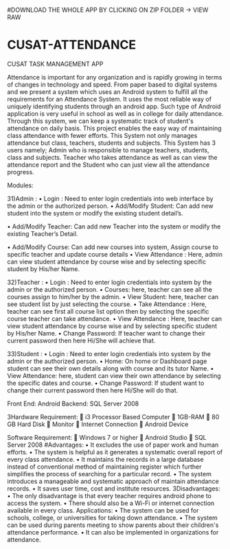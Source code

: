 #DOWNLOAD THE WHOLE APP BY CLICKING ON ZIP FOLDER -> VIEW RAW

# CUSAT-ATTENDANCE
CUSAT TASK  MANAGEMENT APP 

Attendance is important for any organization and is rapidly growing in terms of changes in technology and speed. From paper based to digital systems and we present a system which uses an Android system to fulfill all the requirements for an Attendance System. 
It uses the most reliable way of uniquely identifying students through an android app. Such type of Android application is very useful in school as well as in college for daily attendance. Through this system, we can keep a systematic track of student's attendance on daily basis.
 This project enables the easy way of maintaining class attendance with fewer efforts. This System not only manages attendance but class, teachers, students and subjects. This System has 3 users namely; Admin who is responsible to manage teachers, students, class and subjects. Teacher who takes attendance as well as can view the attendance report and the Student who can just view all the attendance progress.

Modules:

31)Admin : 
•	Login : Need to enter login credentials into web interface by the admin or the authorized person.
•	Add/Modify Student:  Can add new student into the system or modify the existing student detail’s.

•	Add/Modify Teacher: Can add new Teacher into the system or modify the existing Teacher’s Detail.

•	Add/Modify Course:  Can add new courses into system, Assign course to specific teacher and update course details
•	View Attendance : Here, admin can view student attendance by course wise and by selecting specific student by His/her Name.

32)Teacher : 
•	Login : Need to enter login credentials into system by the admin or the authorized person.
•	Courses: here, teacher can see all the courses assign to him/her by the admin.
•	View Student: here, teacher can see student list by just selecting the course.
•	Take Attendance : Here, teacher can see first all course list option then by selecting the specific course teacher can take attendance.
•	View Attendance : Here, teacher can view student attendance by course wise and by selecting specific student by His/her Name. 
•	Change Password:  If teacher want to change their current password then here Hi/She will achieve that.

33)Student :
•	Login : Need to enter login credentials into system by the admin or the authorized person.
•	Home: On home or Dashboard page student can see their own details along with course and its tutor Name.
•	View Attendance: here, student can view their own attendance by selecting the specific dates and course.
•	Change Password: If student want to change their current password then here Hi/She will do that.


Front End: Android 
Backend: SQL Server 2008

3Hardware Requirement:
	i3 Processor Based Computer
	1GB-RAM
	80 GB Hard Disk 
	Monitor
	Internet Connection
	Android Device

Software Requirement:
	Windows 7 or higher
	Android Studio 
	SQL Server 2008
#Advantages: 
•	It excludes the use of paper work and human efforts.
•	The system is helpful as it generates a systematic overall report of every class attendance.
•	It maintains the records in a large database instead of conventional method of maintaining register which further simplifies the process of searching for a particular record.
•	The system introduces a manageable and systematic approach of maintain attendance records.
•	It saves user time, cost and institute resources.
3Disadvantages:
•	The only disadvantage is that every teacher requires android phone to access the system.
•	There should also be a Wi-Fi or internet connection available in every class. 
Applications:
•	The system can be used for schools, college, or universities for taking down attendance.
•	The system can be used during parents meeting to show parents about their children's attendance performance.
•	It can also be implemented in organizations for attendance.


 



